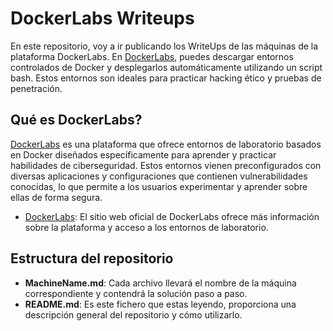# DockerLabs Writeups

En este repositorio, voy a ir publicando los WriteUps de las máquinas de la plataforma DockerLabs. En [DockerLabs](https://dockerlabs.es), puedes descargar entornos controlados de Docker y desplegarlos automáticamente utilizando un script bash. Estos entornos son ideales para practicar hacking ético y pruebas de penetración.

## Qué es DockerLabs?
[DockerLabs](https://dockerlabs.es) es una plataforma que ofrece entornos de laboratorio basados en Docker diseñados específicamente para aprender y practicar habilidades de ciberseguridad. Estos entornos vienen preconfigurados con diversas aplicaciones y configuraciones que contienen vulnerabilidades conocidas, lo que permite a los usuarios experimentar y aprender sobre ellas de forma segura.

- [DockerLabs](https://dockerlabs.es): El sitio web oficial de DockerLabs ofrece más información sobre la plataforma y acceso a los entornos de laboratorio.

## Estructura del repositorio
- **MachineName.md**: Cada archivo llevará el nombre de la máquina correspondiente y contendrá la solución paso a paso.
- **README.md**: Es este fichero que estas leyendo, proporciona una descripción general del repositorio y cómo utilizarlo.

